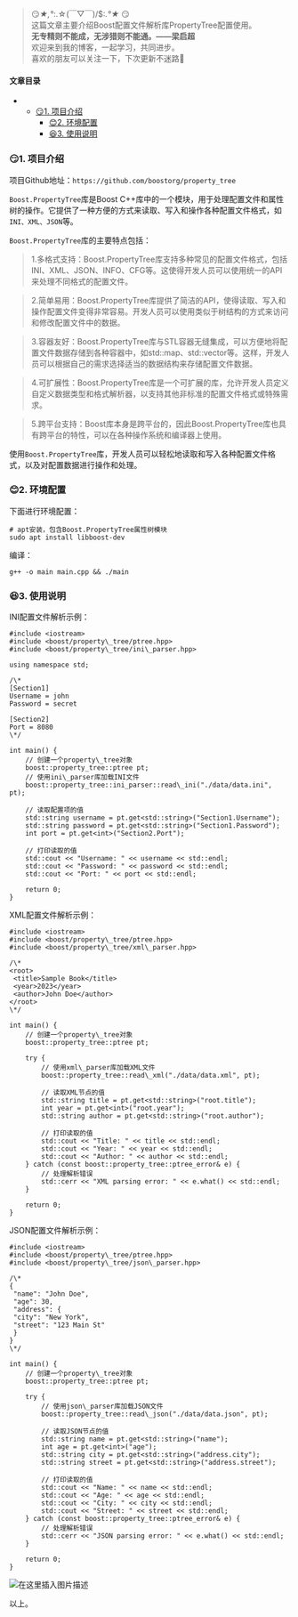 







> 
> 😏*★,°*:.☆(￣▽￣)/$:*.°★* 😏  
>  这篇文章主要介绍Boost配置文件解析库PropertyTree配置使用。  
>  **无专精则不能成，无涉猎则不能通。——梁启超**  
>  欢迎来到我的博客，一起学习，共同进步。  
>  喜欢的朋友可以关注一下，下次更新不迷路🥞
> 
> 
> 




#### 文章目录


* + [:smirk:1. 项目介绍](#smirk1__7)
	+ [:blush:2. 环境配置](#blush2__25)
	+ [:satisfied:3. 使用说明](#satisfied3__38)




### 😏1. 项目介绍


项目Github地址：`https://github.com/boostorg/property_tree`


`Boost.PropertyTree`库是Boost C++库中的一个模块，用于处理配置文件和属性树的操作。它提供了一种方便的方式来读取、写入和操作各种配置文件格式，如`INI、XML、JSON`等。


`Boost.PropertyTree`库的主要特点包括：



> 
> 1.多格式支持：Boost.PropertyTree库支持多种常见的配置文件格式，包括INI、XML、JSON、INFO、CFG等。这使得开发人员可以使用统一的API来处理不同格式的配置文件。
> 
> 
> 



> 
> 2.简单易用：Boost.PropertyTree库提供了简洁的API，使得读取、写入和操作配置文件变得非常容易。开发人员可以使用类似于树结构的方式来访问和修改配置文件中的数据。
> 
> 
> 



> 
> 3.容器友好：Boost.PropertyTree库与STL容器无缝集成，可以方便地将配置文件数据存储到各种容器中，如std::map、std::vector等。这样，开发人员可以根据自己的需求选择适当的数据结构来存储配置文件数据。
> 
> 
> 



> 
> 4.可扩展性：Boost.PropertyTree库是一个可扩展的库，允许开发人员定义自定义数据类型和格式解析器，以支持其他非标准的配置文件格式或特殊需求。
> 
> 
> 



> 
> 5.跨平台支持：Boost库本身是跨平台的，因此Boost.PropertyTree库也具有跨平台的特性，可以在各种操作系统和编译器上使用。
> 
> 
> 


使用`Boost.PropertyTree`库，开发人员可以轻松地读取和写入各种配置文件格式，以及对配置数据进行操作和处理。


### 😊2. 环境配置


下面进行环境配置：



```
# apt安装，包含Boost.PropertyTree属性树模块
sudo apt install libboost-dev

```

编译：



```
g++ -o main main.cpp && ./main

```

### 😆3. 使用说明


INI配置文件解析示例：



```
#include <iostream>
#include <boost/property\_tree/ptree.hpp>
#include <boost/property\_tree/ini\_parser.hpp>

using namespace std;

/\*
[Section1]
Username = john
Password = secret

[Section2]
Port = 8080
\*/

int main() {
    // 创建一个property\_tree对象
    boost::property_tree::ptree pt;
    // 使用ini\_parser库加载INI文件
    boost::property_tree::ini_parser::read\_ini("./data/data.ini", pt);

    // 读取配置项的值
    std::string username = pt.get<std::string>("Section1.Username");
    std::string password = pt.get<std::string>("Section1.Password");
    int port = pt.get<int>("Section2.Port");

    // 打印读取的值
    std::cout << "Username: " << username << std::endl;
    std::cout << "Password: " << password << std::endl;
    std::cout << "Port: " << port << std::endl;

    return 0;
}

```

XML配置文件解析示例：



```
#include <iostream>
#include <boost/property\_tree/ptree.hpp>
#include <boost/property\_tree/xml\_parser.hpp>

/\*
<root>
 <title>Sample Book</title>
 <year>2023</year>
 <author>John Doe</author>
</root>
\*/

int main() {
    // 创建一个property\_tree对象
    boost::property_tree::ptree pt;

    try {
        // 使用xml\_parser库加载XML文件
        boost::property_tree::read\_xml("./data/data.xml", pt);

        // 读取XML节点的值
        std::string title = pt.get<std::string>("root.title");
        int year = pt.get<int>("root.year");
        std::string author = pt.get<std::string>("root.author");

        // 打印读取的值
        std::cout << "Title: " << title << std::endl;
        std::cout << "Year: " << year << std::endl;
        std::cout << "Author: " << author << std::endl;
    } catch (const boost::property_tree::ptree_error& e) {
        // 处理解析错误
        std::cerr << "XML parsing error: " << e.what() << std::endl;
    }

    return 0;
}

```

JSON配置文件解析示例：



```
#include <iostream>
#include <boost/property\_tree/ptree.hpp>
#include <boost/property\_tree/json\_parser.hpp>

/\*
{
 "name": "John Doe",
 "age": 30,
 "address": {
 "city": "New York",
 "street": "123 Main St"
 }
}
\*/

int main() {
    // 创建一个property\_tree对象
    boost::property_tree::ptree pt;

    try {
        // 使用json\_parser库加载JSON文件
        boost::property_tree::read\_json("./data/data.json", pt);

        // 读取JSON节点的值
        std::string name = pt.get<std::string>("name");
        int age = pt.get<int>("age");
        std::string city = pt.get<std::string>("address.city");
        std::string street = pt.get<std::string>("address.street");

        // 打印读取的值
        std::cout << "Name: " << name << std::endl;
        std::cout << "Age: " << age << std::endl;
        std::cout << "City: " << city << std::endl;
        std::cout << "Street: " << street << std::endl;
    } catch (const boost::property_tree::ptree_error& e) {
        // 处理解析错误
        std::cerr << "JSON parsing error: " << e.what() << std::endl;
    }

    return 0;
}

```

![在这里插入图片描述](https://img-blog.csdnimg.cn/6cbcd6c17cec4dba9bb3c0f895f02fa2.png)


以上。





